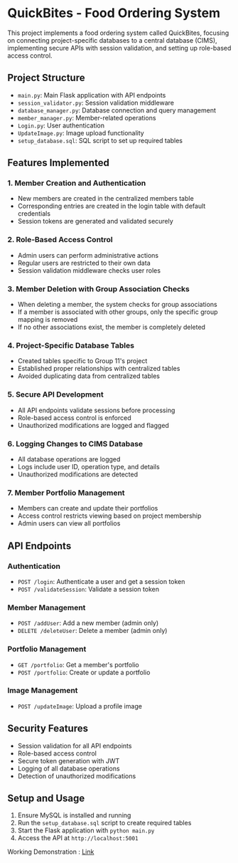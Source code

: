 # QuickBites - Food Ordering System

This project implements a food ordering system called QuickBites, focusing on connecting project-specific databases to a central database (CIMS), implementing secure APIs with session validation, and setting up role-based access control.

## Project Structure

- `main.py`: Main Flask application with API endpoints
- `session_validator.py`: Session validation middleware
- `database_manager.py`: Database connection and query management
- `member_manager.py`: Member-related operations
- `Login.py`: User authentication
- `UpdateImage.py`: Image upload functionality
- `setup_database.sql`: SQL script to set up required tables

## Features Implemented

### 1. Member Creation and Authentication
- New members are created in the centralized members table
- Corresponding entries are created in the login table with default credentials
- Session tokens are generated and validated securely

### 2. Role-Based Access Control
- Admin users can perform administrative actions
- Regular users are restricted to their own data
- Session validation middleware checks user roles

### 3. Member Deletion with Group Association Checks
- When deleting a member, the system checks for group associations
- If a member is associated with other groups, only the specific group mapping is removed
- If no other associations exist, the member is completely deleted

### 4. Project-Specific Database Tables
- Created tables specific to Group 11's project
- Established proper relationships with centralized tables
- Avoided duplicating data from centralized tables

### 5. Secure API Development
- All API endpoints validate sessions before processing
- Role-based access control is enforced
- Unauthorized modifications are logged and flagged

### 6. Logging Changes to CIMS Database
- All database operations are logged
- Logs include user ID, operation type, and details
- Unauthorized modifications are detected

### 7. Member Portfolio Management
- Members can create and update their portfolios
- Access control restricts viewing based on project membership
- Admin users can view all portfolios

## API Endpoints

### Authentication
- `POST /login`: Authenticate a user and get a session token
- `POST /validateSession`: Validate a session token

### Member Management
- `POST /addUser`: Add a new member (admin only)
- `DELETE /deleteUser`: Delete a member (admin only)

### Portfolio Management
- `GET /portfolio`: Get a member's portfolio
- `POST /portfolio`: Create or update a portfolio

### Image Management
- `POST /updateImage`: Upload a profile image

## Security Features

- Session validation for all API endpoints
- Role-based access control
- Secure token generation with JWT
- Logging of all database operations
- Detection of unauthorized modifications

## Setup and Usage

1. Ensure MySQL is installed and running
2. Run the `setup_database.sql` script to create required tables
3. Start the Flask application with `python main.py`
4. Access the API at `http://localhost:5001`

Working Demonstration : [Link](https://drive.google.com/drive/folders/1c43iRpQfTdOiynji5I7AVUyOovuvAZwu?usp=drive_link)
